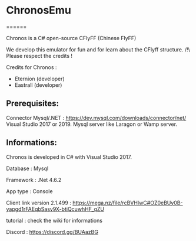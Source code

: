 # ChronosEmu
======

Chronos is a C# open-source CFlyFF (Chinese FlyFF)

We develop this emulator for fun and for learn about the CFlyff structure.
/!\ Please respect the credits !

Credits for Chronos :

- Eternion (developer)
- Eastrall (developer)

Prerequisites:
-------
Connector Mysql/.NET : https://dev.mysql.com/downloads/connector/net/
Visual Studio 2017 or 2019.
Mysql server like Laragon or Wamp server. 

Informations:
-------

Chronos is developed in C# with Visual Studio 2017.

Database : Mysql

Framework : .Net 4.6.2

App type : Console

Client link version 2.1.499 : https://mega.nz/file/rcBVHIwC#OZ0eBUy0B-yapgd1rFAEqbSasv9X-btiQcuwhHF_qZU


tutorial : check the wiki for informations

Discord : https://discord.gg/BUAazBG
